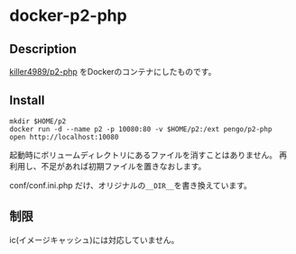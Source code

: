 # docker-p2-php

## Description

[killer4989/p2-php](https://github.com/killer4989/p2-php)
をDockerのコンテナにしたものです。

## Install

```shell
mkdir $HOME/p2
docker run -d --name p2 -p 10080:80 -v $HOME/p2:/ext pengo/p2-php
open http://localhost:10080
```

起動時にボリュームディレクトリにあるファイルを消すことはありません。
再利用し、不足があれば初期ファイルを置きなおします。

conf/conf.ini.php だけ、オリジナルの`__DIR__`を書き換えています。

## 制限

ic(イメージキャッシュ)には対応していません。
